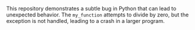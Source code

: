This repository demonstrates a subtle bug in Python that can lead to unexpected behavior. The `my_function` attempts to divide by zero, but the exception is not handled, leading to a crash in a larger program.